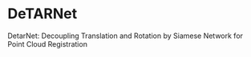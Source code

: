 # DeTARNet
DetarNet: Decoupling Translation and Rotation by Siamese Network for Point Cloud Registration

